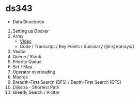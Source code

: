 # ds343

* Data Structures

1. Setting up Docker
2. Array
    - [Video](https://www.youtube.com/watch?v=cELn9S1vgGw)
    - Code / Transcript / Key Points / Summary ([link])(arrays/)
3. Vector
4. Queue / Stack
5. Priority Queue
6. Set / Map
7. Operator overloading
8. Macros
9. Breadth-First Search (BFS) / Depth-First Search (DFS)
10. Dijkstra - Shortest Path
11. Greedy Search / A-Star

